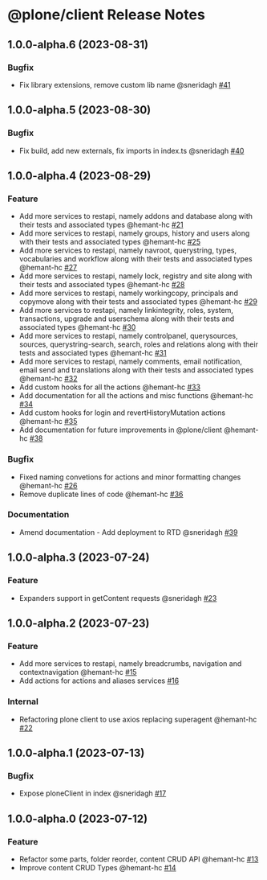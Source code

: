 # @plone/client Release Notes

<!-- You should *NOT* be adding new change log entries to this file.
     You should create a file in the news directory instead.
     For helpful instructions, please see:
     https://6.docs.plone.org/volto/developer-guidelines/contributing.html#create-a-pull-request
-->

<!-- towncrier release notes start -->

## 1.0.0-alpha.6 (2023-08-31)

### Bugfix

- Fix library extensions, remove custom lib name @sneridagh [#41](https://github.com/plone/plone.restapi-client/pull/41)


## 1.0.0-alpha.5 (2023-08-30)

### Bugfix

- Fix build, add new externals, fix imports in index.ts @sneridagh [#40](https://github.com/plone/plone.restapi-client/pull/40)


## 1.0.0-alpha.4 (2023-08-29)

### Feature

- Add more services to restapi, namely addons and database along with their tests and associated types @hemant-hc [#21](https://github.com/plone/plone.restapi-client/pull/21)
- Add more services to restapi, namely groups, history and users along with their tests and associated types @hemant-hc [#25](https://github.com/plone/plone.restapi-client/pull/25)
- Add more services to restapi, namely navroot, querystring, types, vocabularies and workflow along with their tests and associated types @hemant-hc [#27](https://github.com/plone/plone.restapi-client/pull/27)
- Add more services to restapi, namely lock, registry and site along with their tests and associated types @hemant-hc [#28](https://github.com/plone/plone.restapi-client/pull/28)
- Add more services to restapi, namely workingcopy, principals and copymove along with their tests and associated types @hemant-hc [#29](https://github.com/plone/plone.restapi-client/pull/29)
- Add more services to restapi, namely linkintegrity, roles, system, transactions, upgrade and userschema along with their tests and associated types @hemant-hc [#30](https://github.com/plone/plone.restapi-client/pull/30)
- Add more services to restapi, namely controlpanel, querysources, sources, querystring-search, search, roles and relations along with their tests and associated types @hemant-hc [#31](https://github.com/plone/plone.restapi-client/pull/31)
- Add more services to restapi, namely comments, email notification, email send and translations along with their tests and associated types @hemant-hc [#32](https://github.com/plone/plone.restapi-client/pull/32)
- Add custom hooks for all the actions @hemant-hc [#33](https://github.com/plone/plone.restapi-client/pull/33)
- Add documentation for all the actions and misc functions @hemant-hc [#34](https://github.com/plone/plone.restapi-client/pull/34)
- Add custom hooks for login and revertHistoryMutation actions @hemant-hc [#35](https://github.com/plone/plone.restapi-client/pull/35)
- Add documentation for future improvements in @plone/client @hemant-hc [#38](https://github.com/plone/plone.restapi-client/pull/38)

### Bugfix

- Fixed naming convetions for actions and minor formatting changes @hemant-hc [#26](https://github.com/plone/plone.restapi-client/pull/26)
- Remove duplicate lines of code @hemant-hc [#36](https://github.com/plone/plone.restapi-client/pull/36)

### Documentation

- Amend documentation - Add deployment to RTD @sneridagh [#39](https://github.com/plone/plone.restapi-client/pull/39)


## 1.0.0-alpha.3 (2023-07-24)

### Feature

- Expanders support in getContent requests @sneridagh [#23](https://github.com/plone/plone.restapi-client/pull/23)


## 1.0.0-alpha.2 (2023-07-23)

### Feature

- Add more services to restapi, namely breadcrumbs, navigation and contextnavigation @hemant-hc [#15](https://github.com/plone/plone.restapi-client/pull/15)
- Add actions for actions and aliases services [#16](https://github.com/plone/plone.restapi-client/pull/16)

### Internal

- Refactoring plone client to use axios replacing superagent @hemant-hc [#22](https://github.com/plone/plone.restapi-client/pull/22)


## 1.0.0-alpha.1 (2023-07-13)

### Bugfix

- Expose ploneClient in index @sneridagh [#17](https://github.com/plone/plone.restapi-client/pull/17)


## 1.0.0-alpha.0 (2023-07-12)

### Feature

- Refactor some parts, folder reorder, content CRUD API @hemant-hc [#13](https://github.com/plone/plone.restapi-client/pull/13)
- Improve content CRUD Types @hemant-hc [#14](https://github.com/plone/plone.restapi-client/pull/14)
